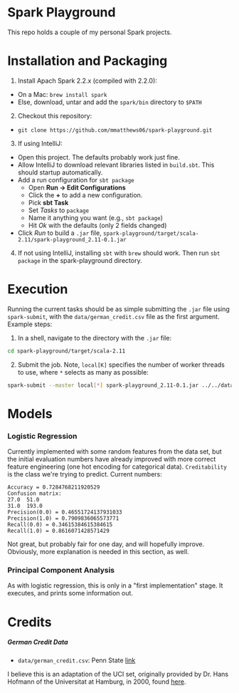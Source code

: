 # Spark Playground
This repo holds a couple of my personal Spark projects.

# Installation and Packaging
1. Install Apach Spark 2.2.x (compiled with 2.2.0):
  * On a Mac: `brew install spark`
  * Else, download, untar and add the `spark/bin` directory to `$PATH`
2. Checkout this repository:
  * `git clone https://github.com/mmatthews06/spark-playground.git`
3. If using IntelliJ:
  * Open this project. The defaults probably work just fine.
  * Allow IntelliJ to download relevant libraries listed in `build.sbt`. This should startup automatically.
  * Add a run configuration for `sbt package`
    * Open **Run -> Edit Configurations**
    * Click the **+** to add a new configuration.
    * Pick **sbt Task**
    * Set *Tasks* to `package`
    * Name it anything you want (e.g., `sbt package`)
    * Hit *Ok* with the defaults (only 2 fields changed)
  * Click *Run* to build a `.jar` file, `spark-playground/target/scala-2.11/spark-playground_2.11-0.1.jar`
4. If not using IntelliJ, installing `sbt` with `brew` should work. Then run `sbt package` in the spark-playground directory.

# Execution
Running the current tasks should be as simple submitting the `.jar` file using `spark-submit`, with the `data/german_credit.csv` file as the first argument. Example steps:
1. In a shell, navigate to the directory with the `.jar` file:
```bash
cd spark-playground/target/scala-2.11
```
2. Submit the job. Note, `local[K]` specifies the number of worker threads to use, where `*` selects as many as possible:
```bash
spark-submit --master local[*] spark-playground_2.11-0.1.jar ../../data/german_credit.csv
```

# Models
### Logistic Regression
Currently implemented with some random features from the data set, but the initial evaluation numbers have already improved with more correct feature engineering (one hot encoding for categorical data). `Creditability` is the class we're trying to predict. Current numbers:
```
Accuracy = 0.7284768211920529
Confusion matrix:
27.0  51.0
31.0  193.0
Precision(0.0) = 0.46551724137931033
Precision(1.0) = 0.7909836065573771
Recall(0.0) = 0.34615384615384615
Recall(1.0) = 0.8616071428571429
```
Not great, but probably fair for one day, and will hopefully improve. Obviously, more explanation is needed in this section, as well.

### Principal Component Analysis
As with logistic regression, this is only in a "first implementation" stage. It executes, and prints some information out.

# Credits
##### German Credit Data
* `data/german_credit.csv`: Penn State [link](https://onlinecourses.science.psu.edu/stat857/sites/onlinecourses.science.psu.edu.stat857/files/german_credit.csv)

I believe this is an adaptation of the UCI set, originally provided by Dr. Hans Hofmann of the Universitat at Hamburg, in 2000, found [here](https://archive.ics.uci.edu/ml/datasets/statlog+(german+credit+data)).
